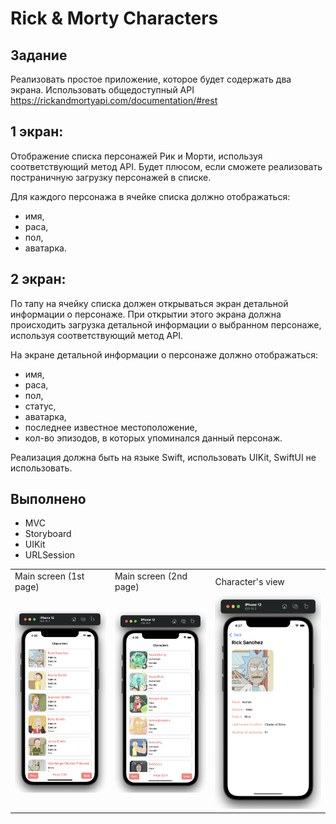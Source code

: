 # Rick & Morty Characters

## Задание

Реализовать простое приложение, которое будет содержать два экрана.
Использовать общедоступный API https://rickandmortyapi.com/documentation/#rest

## 1 экран:
Отображение списка персонажей Рик и Морти, используя соответствующий метод API. 
Будет плюсом, если сможете реализовать постраничную загрузку персонажей в списке.

Для каждого персонажа в ячейке списка должно отображаться:
- имя, 
- раса, 
- пол, 
- аватарка.

## 2 экран:
По тапу на ячейку списка должен открываться экран детальной информации о персонаже. 
При открытии этого экрана должна происходить загрузка детальной информации о выбранном персонаже, используя соответствующий метод API.

На экране детальной информации о персонаже должно отображаться:
- имя, 
- раса, 
- пол, 
- статус, 
- аватарка, 
- последнее известное местоположение, 
- кол-во эпизодов, в которых упоминался данный персонаж.

Реализация должна быть на языке Swift, использовать UIKit, SwiftUI не использовать.

## Выполнено
- MVC
- Storyboard
- UIKit
- URLSession

<table>
  <tr>
    <td>Main screen (1st page)</td>
    <td>Main screen (2nd page)</td>
    <td>Character's view</td>
  </tr>
  <tr>
    <td><img src="https://raw.githubusercontent.com/semjonG/Rick-MortyCharacters/main/scr1.png"></td>
    <td><img src="https://raw.githubusercontent.com/semjonG/Rick-MortyCharacters/main/scr2.png"></td>
    <td><img src="https://raw.githubusercontent.com/semjonG/Rick-MortyCharacters/main/scr3.png"></td>
  </tr>
  <tr>
